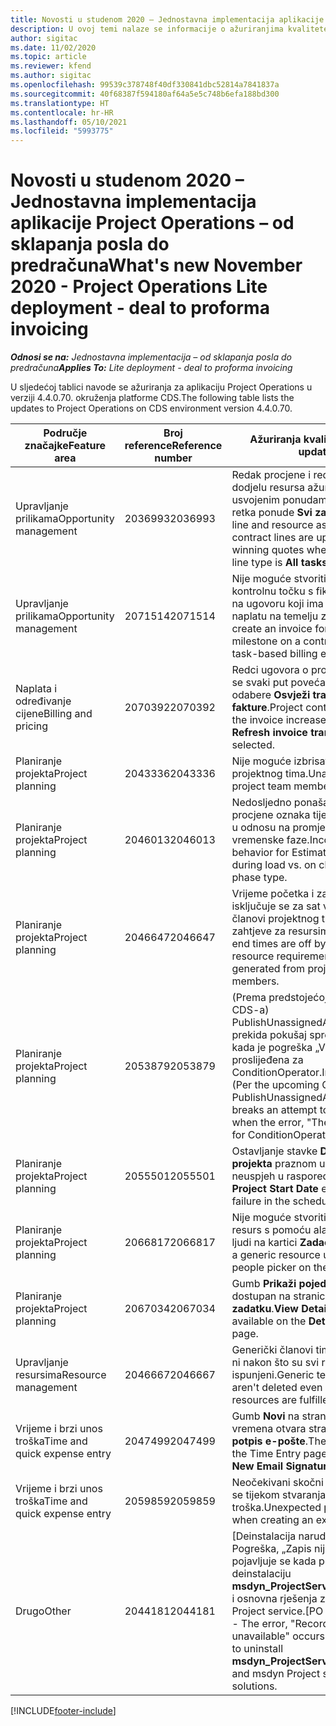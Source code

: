 ```yaml
---
title: Novosti u studenom 2020 – Jednostavna implementacija aplikacije Project Operations – od sklapanja posla do predračuna
description: U ovoj temi nalaze se informacije o ažuriranjima kvalitete dostupnim u izdanju osnovne implementacije aplikacije Project Operations za studeni 2020. – od sklapanja posla do predračuna.
author: sigitac
ms.date: 11/02/2020
ms.topic: article
ms.reviewer: kfend
ms.author: sigitac
ms.openlocfilehash: 99539c378748f40df330841dbc52814a7841837a
ms.sourcegitcommit: 40f68387f594180af64a5e5c748b6efa188bd300
ms.translationtype: HT
ms.contentlocale: hr-HR
ms.lasthandoff: 05/10/2021
ms.locfileid: "5993775"
---
```

# <a name="whats-new-november-2020---project-operations-lite-deployment---deal-to-proforma-invoicing"></a><span data-ttu-id="23cf9-103">Novosti u studenom 2020 – Jednostavna implementacija aplikacije Project Operations – od sklapanja posla do predračuna</span><span class="sxs-lookup"><span data-stu-id="23cf9-103">What's new November 2020 - Project Operations Lite deployment - deal to proforma invoicing</span></span>

<span data-ttu-id="23cf9-104">_**Odnosi se na:** Jednostavna implementacija – od sklapanja posla do predračuna_</span><span class="sxs-lookup"><span data-stu-id="23cf9-104">_**Applies To:** Lite deployment - deal to proforma invoicing_</span></span>

<span data-ttu-id="23cf9-105">U sljedećoj tablici navode se ažuriranja za aplikaciju Project Operations u verziji 4.4.0.70. okruženja platforme CDS.</span><span class="sxs-lookup"><span data-stu-id="23cf9-105">The following table lists the updates to Project Operations on CDS environment version 4.4.0.70.</span></span>

| <span data-ttu-id="23cf9-106">Područje značajke</span><span class="sxs-lookup"><span data-stu-id="23cf9-106">Feature area</span></span>                 | <span data-ttu-id="23cf9-107">Broj reference</span><span class="sxs-lookup"><span data-stu-id="23cf9-107">Reference number</span></span> | <span data-ttu-id="23cf9-108">Ažuriranja kvalitete</span><span class="sxs-lookup"><span data-stu-id="23cf9-108">Quality update</span></span>                                                                                                                                                                    |
|------------------------------|------------------|-----------------------------------------------------------------------------------------------------------------------------------------------------------------------------------|
| <span data-ttu-id="23cf9-109">  Upravljanje prilikama</span><span class="sxs-lookup"><span data-stu-id="23cf9-109">Opportunity management</span></span>       | <span data-ttu-id="23cf9-110">2036993</span><span class="sxs-lookup"><span data-stu-id="23cf9-110">2036993</span></span>          | <span data-ttu-id="23cf9-111">Redak procjene i redci ugovora za dodjelu resursa ažuriraju se na usvojenim ponudama kada je vrsta retka ponude **Svi zadaci**.</span><span class="sxs-lookup"><span data-stu-id="23cf9-111">Estimate line and resource   assignment contract lines are updated on winning quotes when the quote line   type is **All tasks**.</span></span>                                                 |
| <span data-ttu-id="23cf9-112">  Upravljanje prilikama</span><span class="sxs-lookup"><span data-stu-id="23cf9-112">Opportunity management</span></span>       | <span data-ttu-id="23cf9-113">2071514</span><span class="sxs-lookup"><span data-stu-id="23cf9-113">2071514</span></span>          | <span data-ttu-id="23cf9-114">Nije moguće stvoriti fakturu za kontrolnu točku s fiksnom cijenom na ugovoru koji ima omogućenu naplatu na temelju zadataka.</span><span class="sxs-lookup"><span data-stu-id="23cf9-114">Can't create an invoice for a   fixed price milestone on a contract that has task-based billing enabled.</span></span>                                                                          |
| <span data-ttu-id="23cf9-115">Naplata i određivanje cijene</span><span class="sxs-lookup"><span data-stu-id="23cf9-115">Billing and pricing</span></span>          | <span data-ttu-id="23cf9-116">2070392</span><span class="sxs-lookup"><span data-stu-id="23cf9-116">2070392</span></span>          | <span data-ttu-id="23cf9-117">Redci ugovora o projektu na fakturi se svaki put povećavaju kada se odabere **Osvježi transakcije fakture**.</span><span class="sxs-lookup"><span data-stu-id="23cf9-117">Project contract lines on the   invoice increase every time **Refresh invoice transactions** is   selected.</span></span>                                                                       |
| <span data-ttu-id="23cf9-118">Planiranje projekta</span><span class="sxs-lookup"><span data-stu-id="23cf9-118">Project planning</span></span>             | <span data-ttu-id="23cf9-119">2043336</span><span class="sxs-lookup"><span data-stu-id="23cf9-119">2043336</span></span>          | <span data-ttu-id="23cf9-120">Nije moguće izbrisati zapis o članu projektnog tima.</span><span class="sxs-lookup"><span data-stu-id="23cf9-120">Unable to delete a project team member record.</span></span>                                                                                                                                    |
| <span data-ttu-id="23cf9-121">Planiranje projekta</span><span class="sxs-lookup"><span data-stu-id="23cf9-121">Project planning</span></span>             | <span data-ttu-id="23cf9-122">2046013</span><span class="sxs-lookup"><span data-stu-id="23cf9-122">2046013</span></span>          | <span data-ttu-id="23cf9-123">Nedosljedno ponašanje za stupce procjene oznaka tijekom učitavanja u odnosu na promjenu vrste vremenske faze.</span><span class="sxs-lookup"><span data-stu-id="23cf9-123">Inconsistent behavior for   Estimates tag columns during load vs. on change of time-phase type.</span></span>                                                                                   |
| <span data-ttu-id="23cf9-124">Planiranje projekta</span><span class="sxs-lookup"><span data-stu-id="23cf9-124">Project planning</span></span>             | <span data-ttu-id="23cf9-125">2046647</span><span class="sxs-lookup"><span data-stu-id="23cf9-125">2046647</span></span>          | <span data-ttu-id="23cf9-126">Vrijeme početka i završetka isključuje se za sat vremena kada članovi projektnog tima generiraju zahtjeve za resursima.</span><span class="sxs-lookup"><span data-stu-id="23cf9-126">Start and end times are off by   an hour when resource requirements are generated from project team members.</span></span>                                                                      |
| <span data-ttu-id="23cf9-127">Planiranje projekta</span><span class="sxs-lookup"><span data-stu-id="23cf9-127">Project planning</span></span>             | <span data-ttu-id="23cf9-128">2053879</span><span class="sxs-lookup"><span data-stu-id="23cf9-128">2053879</span></span>          | <span data-ttu-id="23cf9-129">(Prema predstojećoj implementaciji CDS-a) PublishUnassignedAssignments prekida pokušaj spremanja zadatka kada je pogreška „Vrijednost proslijeđena za ConditionOperator.In je prazna."</span><span class="sxs-lookup"><span data-stu-id="23cf9-129">(Per the upcoming CDS   rollout)   PublishUnassignedAssignments   breaks an attempt to save a task when  the error, "The   value passed for ConditionOperator.In is   empty."</span></span> |
| <span data-ttu-id="23cf9-130">Planiranje projekta</span><span class="sxs-lookup"><span data-stu-id="23cf9-130">Project planning</span></span>             | <span data-ttu-id="23cf9-131">2055501</span><span class="sxs-lookup"><span data-stu-id="23cf9-131">2055501</span></span>          | <span data-ttu-id="23cf9-132">Ostavljanje stavke **Datum početka projekta** praznom uzrokuje neuspjeh u rasporedu.</span><span class="sxs-lookup"><span data-stu-id="23cf9-132">Leaving the **Project Start   Date** empty causes a failure in the schedule.</span></span>                                                                                                      |
| <span data-ttu-id="23cf9-133">Planiranje projekta</span><span class="sxs-lookup"><span data-stu-id="23cf9-133">Project planning</span></span>             | <span data-ttu-id="23cf9-134">2066817</span><span class="sxs-lookup"><span data-stu-id="23cf9-134">2066817</span></span>          | <span data-ttu-id="23cf9-135">Nije moguće stvoriti generički resurs s pomoću alata za odabir ljudi na kartici **Zadaci**.</span><span class="sxs-lookup"><span data-stu-id="23cf9-135">Can't create a generic   resource   using the people picker on   the **Tasks** tab.</span></span>                                                                                               |
| <span data-ttu-id="23cf9-136">Planiranje projekta</span><span class="sxs-lookup"><span data-stu-id="23cf9-136">Project planning</span></span>             | <span data-ttu-id="23cf9-137">2067034</span><span class="sxs-lookup"><span data-stu-id="23cf9-137">2067034</span></span>          | <span data-ttu-id="23cf9-138">Gumb **Prikaži pojedinosti** nije dostupan na stranici **Pojedinosti o zadatku**.</span><span class="sxs-lookup"><span data-stu-id="23cf9-138">**View Details** button isn't available on the **Details of Task** page.</span></span>                                                                                                         |
| <span data-ttu-id="23cf9-139">Upravljanje resursima</span><span class="sxs-lookup"><span data-stu-id="23cf9-139">Resource management</span></span>          | <span data-ttu-id="23cf9-140">2046667</span><span class="sxs-lookup"><span data-stu-id="23cf9-140">2046667</span></span>          | <span data-ttu-id="23cf9-141">Generički članovi tima ne brišu se ni nakon što su svi resursi ispunjeni.</span><span class="sxs-lookup"><span data-stu-id="23cf9-141">Generic team members aren't   deleted even after all resources are fulfilled.</span></span>                                                                                                     |
| <span data-ttu-id="23cf9-142">Vrijeme i brzi unos troška</span><span class="sxs-lookup"><span data-stu-id="23cf9-142">Time and quick expense entry</span></span> | <span data-ttu-id="23cf9-143">2047499</span><span class="sxs-lookup"><span data-stu-id="23cf9-143">2047499</span></span>          | <span data-ttu-id="23cf9-144">Gumb **Novi** na stranici Unos vremena otvara stranicu **Novi potpis e-pošte**.</span><span class="sxs-lookup"><span data-stu-id="23cf9-144">The **New** button on the Time   Entry page opens the **New Email Signature** page.</span></span>                                                                                               |
| <span data-ttu-id="23cf9-145">Vrijeme i brzi unos troška</span><span class="sxs-lookup"><span data-stu-id="23cf9-145">Time and quick expense entry</span></span> | <span data-ttu-id="23cf9-146">2059859</span><span class="sxs-lookup"><span data-stu-id="23cf9-146">2059859</span></span>          | <span data-ttu-id="23cf9-147">Neočekivani skočni prozor otvara se tijekom stvaranja unosa troška.</span><span class="sxs-lookup"><span data-stu-id="23cf9-147">Unexpected   pop-up opens when creating an expense entry.</span></span>                                                                                                                         |
| <span data-ttu-id="23cf9-148">Drugo</span><span class="sxs-lookup"><span data-stu-id="23cf9-148">Other</span></span>                        | <span data-ttu-id="23cf9-149">2044181</span><span class="sxs-lookup"><span data-stu-id="23cf9-149">2044181</span></span>          | <span data-ttu-id="23cf9-150">[Deinstalacija narudžbenice] – Pogreška, „Zapis nije dostupan” pojavljuje se kada pokušate deinstalaciju **msdyn_ProjectServiceCore_Patch** i osnovna rješenja za msdyn Project service.</span><span class="sxs-lookup"><span data-stu-id="23cf9-150">[PO Uninstallation] - The error,   "Record is unavailable" occurs when you try to uninstall   **msdyn_ProjectServiceCore_Patch** and msdyn Project service core solutions.</span></span>        |


[!INCLUDE[footer-include](../../includes/footer-banner.md)]